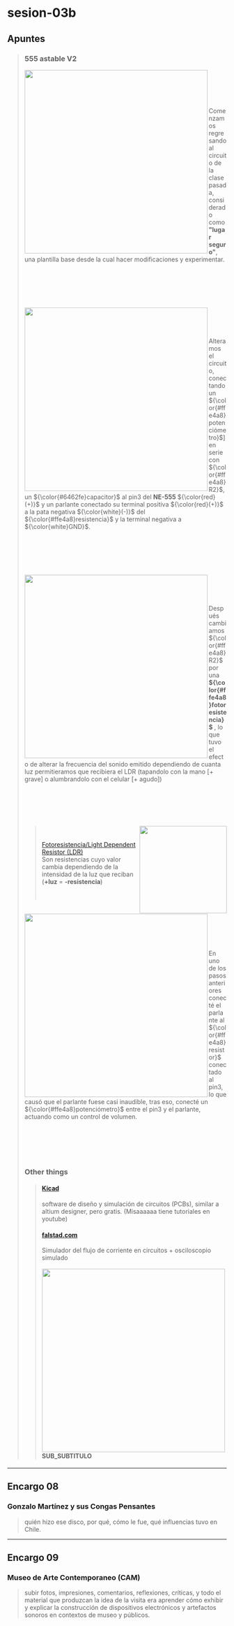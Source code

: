 # sesion-03b

## Apuntes
>
> ### 555 astable V2
> <img align="left" src="https://github.com/disenoUDP/dis8644-2025-1/blob/main/25-FranUDP/sesion-03a/555Circuit1a.jpg" width=420> <br/>
> <br/>
> <br/>
> <br/>
> <br/>
> Comenzamos regresando al circuito de la clase pasada, considerado como **"lugar seguro"**, una plantilla base desde la cual hacer modificaciones y experimentar. <br/>
> <br/>
> <br/>
> <br/>
> <br/>
> <br/>
> <br/>
> <img align="left" src="https://github.com/FranUDP/dis8644-2025-1/blob/main/25-FranUDP/sesion-03b/circuitoV2.jpg" width=420> <br/>
> <br/>
> <br/>
> <br/>
> Alteramos el circuito, conectando un ${\color{#ffe4a8}potenciómetro}$] en serie con ${\color{#ffe4a8}R2}$, un ${\color{#6462fe}capacitor}$ al pin3 del **NE-555** ${\color{red}(+)}$ y un parlante conectado su terminal positiva ${\color{red}(+)}$ a la pata negativa ${\color{white}(-)}$ del ${\color{#ffe4a8}resistencia}$ y la terminal negativa a ${\color{white}GND}$. <br/>
> <br/>
> <br/>
> <br/>
> <br/>
> <br/>
> <br/>
> <img align="left" src="https://github.com/FranUDP/dis8644-2025-1/blob/main/25-FranUDP/sesion-03b/circuitoV2a.jpg" width=420> <br/>
> <br/>
> <br/>
> <br/>
> Después cambiamos  ${\color{#ffe4a8}R2}$ por una  <strong> ${\color{#ffe4a8}fotoresistencia}$ </strong>, lo que tuvo el efecto de alterar la frecuencia del sonido emitido dependiendo de cuanta luz permitieramos que recibiera el LDR (tapandolo con la mano [+ grave] o alumbrandolo con el celular [+ agudo])
> <br/>
> <br/>
> <br/>
> <br/>
> <br/>
> <br/>
>> <img image-rotate="90" align="right" src="https://www.pcboard.ca/image/cache/catalog/products/resistors/gl5528-ldr-02-800x800.jpg" width=200> <br/>
>> <br/>
>> [Fotoresistencia/Light Dependent Resistor (LDR)](https://youtu.be/DYcLFHgVCn0?si=fQL99084OkrClTet&t=1293)  
>>  Son resistencias cuyo valor cambia dependiendo de la intensidad de la luz que reciban <br/> (**+luz** = **-resistencia**)
>> <br/>
>> <br/>
>> <br/>
> <br/>
> <img align="left" src="https://github.com/FranUDP/dis8644-2025-1/blob/main/25-FranUDP/sesion-03b/circuitoV2c.jpg" width=420> <br/>
> <br/>
> <br/>
> <br/>
>
> En uno de los pasos anteriores conecté el parlante al ${\color{#ffe4a8}resistor}$ conectado al pin3, lo que causó que el parlante fuese casi inaudible, tras eso, conecté un ${\color{#ffe4a8}potenciómetro}$ entre el pin3 y el parlante, actuando como un control de volumen. <br/>
> <br/>
> <br/>
> <br/>
> <br/>
> <br/>
>
> ### Other things <br/>
>> #### [Kicad](https://youtu.be/EPH23zhPg50?si=98jkaAui-U_X-FTh) <br/>
>> software de diseño y simulación de circuitos (PCBs), similar a altium designer, pero gratis. (Misaaaaaa tiene tutoriales en youtube) <br/>
>>
>> #### [falstad.com](https://www.falstad.com/circuit/)
>> Simulador del flujo de corriente en circuitos + osciloscopio simulado <br/>
>> <br/>
>> <img align="left" src="https://github.com/FranUDP/dis8644-2025-1/blob/main/25-FranUDP/sesion-03b/falstad%20simulation.gif" width=420> <br/>
>> <br/>
>> <br/>
>> <br/>
>> <br/>
>> <br/>
>> <br/>
>> <br/>
>> <br/>
>> <br/>
>> <br/>
>> <br/>
>> <br/>
>> <br/>
>> <br/>
>> #### SUB_SUBTITULO
-----------------------------------------------------------------------------------------------------------
## Encargo 08
### Gonzalo Martínez y sus Congas Pensantes
>
> quién hizo ese disco, por qué, cómo le fue, qué influencias tuvo en Chile.
> <!-- deleate -->
>
-----------------------------------------------------------------------------------------------------------
## Encargo 09
### Museo de Arte Contemporaneo (CAM)
>
> subir fotos, impresiones, comentarios, reflexiones, críticas, y todo el material que produzcan
> la idea de la visita era aprender cómo exhibir y explicar la construcción de dispositivos electrónicos y artefactos sonoros en contextos de museo y públicos.
> <!-- deleate -->

